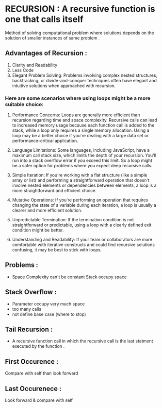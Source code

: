 # RECURSION : A recursive function is one that calls itself
 Method of solving computational problem where solutions depends on the solution of smaller instances of same problem .

## Advantages of Recursion :
1. Clarity and Readability
2. Less Code
3. Elegant Problem Solving:
 Problems involving complex nested structures, backtracking, or divide-and-conquer techniques often have elegant and intuitive solutions when approached with recursion.

### Here are some scenarios where using loops might be a more suitable choice:
 1. Performance Concerns: 
 Loops are generally more efficient than recursion regarding time and space complexity. Recursive calls can lead to increased memory usage  because each function call is added to the stack, while a loop only requires a single memory allocation. Using a loop may be a better  choice if you're dealing with a large data set or performance-critical application.

 2. Language Limitations: 
 Some languages, including JavaScript, have a maximum call stack size, which limits the depth of your recursion. You'll run into a stack  overflow error if you exceed this limit. So a loop might be a safer option for problems where you expect deep recursive calls.

 3. Simple Iteration: 
 If you're working with a flat structure (like a simple array or list) and performing a straightforward operation that doesn't involve  nested elements or dependencies between elements, a loop is a more straightforward and efficient choice.

 4. Mutative Operations:
 If you're performing an operation that requires changing the state of a variable during each iteration, a loop is usually a clearer and  more efficient solution.

 5. Unpredictable Termination: 
 If the termination condition is not straightforward or predictable, using a loop with a clearly defined exit condition might be better.

 6. Understanding and Readability: 
 If your team or collaborators are more comfortable with iterative constructs and could find recursive solutions confusing, it may be best  to stick with loops.

## Problems :
 - Space Complexity can't be constant Stack occupy space 

## Stack Overflow :
 - Parameter occupy very much space 
 - too many calls
 - not define base case (where to stop) 

## Tail Recursion :
- A recursive function call in which the recursive call is the last statment executed by the function .

## First Occurence :
 Compare with self than look forward 

## Last Occurenece :
Look forward & compare with self 